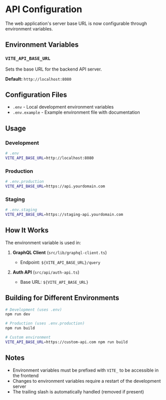 # API Configuration

The web application's server base URL is now configurable through environment variables.

## Environment Variables

### `VITE_API_BASE_URL`

Sets the base URL for the backend API server.

**Default:** `http://localhost:8080`

## Configuration Files

- `.env` - Local development environment variables
- `.env.example` - Example environment file with documentation

## Usage

### Development

```bash
# .env
VITE_API_BASE_URL=http://localhost:8080
```

### Production

```bash
# .env.production
VITE_API_BASE_URL=https://api.yourdomain.com
```

### Staging

```bash
# .env.staging
VITE_API_BASE_URL=https://staging-api.yourdomain.com
```

## How It Works

The environment variable is used in:

1. **GraphQL Client** (`src/lib/graphql-client.ts`)
   - Endpoint: `${VITE_API_BASE_URL}/query`

2. **Auth API** (`src/api/auth-api.ts`)
   - Base URL: `${VITE_API_BASE_URL}`

## Building for Different Environments

```bash
# Development (uses .env)
npm run dev

# Production (uses .env.production)
npm run build

# Custom environment
VITE_API_BASE_URL=https://custom-api.com npm run build
```

## Notes

- Environment variables must be prefixed with `VITE_` to be accessible in the frontend
- Changes to environment variables require a restart of the development server
- The trailing slash is automatically handled (removed if present)
